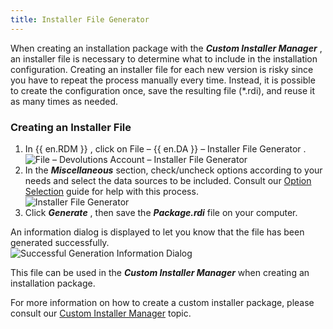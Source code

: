 ```yaml
---
title: Installer File Generator
---
```

When creating an installation package with the ***Custom Installer Manager*** , an installer file is necessary to determine what to include in the installation configuration. Creating an installer file for each new version is risky since you have to repeat the process manually every time. Instead, it is possible to create the configuration once, save the resulting file (*.rdi), and reuse it as many times as needed.  

### Creating an Installer File 

1. In {{ en.RDM }} , click on File – {{ en.DA }} – Installer File Generator .  
![File – Devolutions Account – Installer File Generator](/img/en/rdm/windows/clip11248.png) 
1. In the ***Miscellaneous*** section, check/uncheck options according to your needs and select the data sources to be included. Consult our [Option Selection](/rdm/windows/installation/client/custom-installer-service/installer-file-generator/option-selection/) guide for help with this process.  
![Installer File Generator](/img/en/rdm/windows/clip11249.png) 
1. Click ***Generate*** , then save the ***Package.rdi*** file on your computer. 

An information dialog is displayed to let you know that the file has been generated successfully.  
![Successful Generation Information Dialog](/img/en/rdm/windows/clip10723.png) 

This file can be used in the ***Custom Installer Manager*** when creating an installation package.  

For more information on how to create a custom installer package, please consult our [Custom Installer Manager](/rdm/windows/installation/client/custom-installer-service/custom-installer-manager/) topic. 

